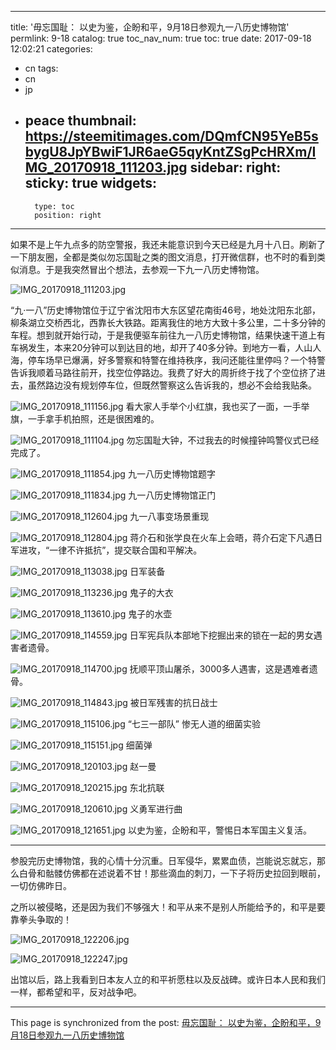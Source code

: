 
---
title: '毋忘国耻： 以史为鉴，企盼和平，9月18日参观九一八历史博物馆'
permlink: 9-18
catalog: true
toc_nav_num: true
toc: true
date: 2017-09-18 12:02:21
categories:
- cn
tags:
- cn
- jp
- peace
thumbnail: https://steemitimages.com/DQmfCN95YeB5sbygU8JpYBwiF1JR6aeG5qyKntZSgPcHRXm/IMG_20170918_111203.jpg
sidebar:
    right:
        sticky: true
widgets:
    -
        type: toc
        position: right
---


如果不是上午九点多的防空警报，我还未能意识到今天已经是九月十八日。刷新了一下朋友圈，全都是类似勿忘国耻之类的图文消息，打开微信群，也不时的看到类似消息。于是我突然冒出个想法，去参观一下九一八历史博物馆。

![IMG_20170918_111203.jpg](https://steemitimages.com/DQmfCN95YeB5sbygU8JpYBwiF1JR6aeG5qyKntZSgPcHRXm/IMG_20170918_111203.jpg)

“九·一八”历史博物馆位于辽宁省沈阳市大东区望花南街46号，地处沈阳东北部，柳条湖立交桥西北，西靠长大铁路。距离我住的地方大致十多公里，二十多分钟的车程。想到就开始行动，于是我便驱车前往九一八历史博物馆，结果快速干道上有车祸发生，本来20分钟可以到达目的地，却开了40多分钟。到地方一看，人山人海，停车场早已爆满，好多警察和特警在维持秩序，我问还能往里停吗？一个特警告诉我顺着马路往前开，找空位停路边。我费了好大的周折终于找了个空位挤了进去，虽然路边没有规划停车位，但既然警察这么告诉我的，想必不会给我贴条。


![IMG_20170918_111156.jpg](https://steemitimages.com/DQmcJUU6zEdCdvShrnXJhAwEafuFKvKXGnk9Vw8Cv5vR6eR/IMG_20170918_111156.jpg)
看大家人手举个小红旗，我也买了一面，一手举旗，一手拿手机拍照，还是很困难的。

![IMG_20170918_111104.jpg](https://steemitimages.com/DQma8FFNDXvNeaSUH2cPGCRziEdwFA46mqTXPwyRpMzurop/IMG_20170918_111104.jpg)
勿忘国耻大钟，不过我去的时候撞钟鸣警仪式已经完成了。

![IMG_20170918_111854.jpg](https://steemitimages.com/DQmXqhaywhGnUbsHQuedRwHqpRjtgJv9Da2NdgqevjDNyY2/IMG_20170918_111854.jpg)
九一八历史博物馆题字

![IMG_20170918_111834.jpg](https://steemitimages.com/DQmeTwWmSC2dimr578UpDYHFdK4E48qucA8nQPn6RvaLum9/IMG_20170918_111834.jpg)
九一八历史博物馆正门

![IMG_20170918_112604.jpg](https://steemitimages.com/DQmSNjLsQUHkpC6pMXxFfKSSgiYJUW1ib4CJwMeMyZ6YmJc/IMG_20170918_112604.jpg)
九一八事变场景重现

![IMG_20170918_112804.jpg](https://steemitimages.com/DQmcMUwPCwKKcUaM4cSFE2p4bPocusUWBBDmEvgPQSTfh5t/IMG_20170918_112804.jpg)
蒋介石和张学良在火车上会晤，蒋介石定下凡遇日军进攻，“一律不许抵抗”，提交联合国和平解决。

![IMG_20170918_113038.jpg](https://steemitimages.com/DQmS8cFdAMbzqB6GoNLfKfu3KYF392bjaVpFuU4j4VZMpN8/IMG_20170918_113038.jpg)
日军装备

![IMG_20170918_113236.jpg](https://steemitimages.com/DQmVn5HAQ7nBVBxNB6kxBiYDiA1LrWGvKxpVrBNSs8nj329/IMG_20170918_113236.jpg)
鬼子的大衣

![IMG_20170918_113610.jpg](https://steemitimages.com/DQmQ7iKGSwaiV8WAr5nVesrzhCrMFzJSoyVNNMZbPB82B3s/IMG_20170918_113610.jpg)
鬼子的水壶

![IMG_20170918_114559.jpg](https://steemitimages.com/DQmW3w2vKsn9v67ShWdwnVWUo1QMGi72G7m4bgDNYagixMb/IMG_20170918_114559.jpg)
日军宪兵队本部地下挖掘出来的锁在一起的男女遇害者遗骨。

![IMG_20170918_114700.jpg](https://steemitimages.com/DQmeqTs3Tyrvpn1XEUbLU8aKcHrHE9DLBWpbP7dknfS8pLv/IMG_20170918_114700.jpg)
抚顺平顶山屠杀，3000多人遇害，这是遇难者遗骨。

![IMG_20170918_114843.jpg](https://steemitimages.com/DQmPgfmwNrghiXG6gaadgZuapUfUZponbwD7t6XU59EMoio/IMG_20170918_114843.jpg)
被日军残害的抗日战士

![IMG_20170918_115106.jpg](https://steemitimages.com/DQmdMJR5CcXAZCd34Zk47rJ761bJB86HfMLsuKgT7WYCLkk/IMG_20170918_115106.jpg)
“七三一部队” 惨无人道的细菌实验

![IMG_20170918_115151.jpg](https://steemitimages.com/DQmZhoWTC3i3xhi11wzSsu34zvWnZ1ik4VgZZn2X6K8i6MZ/IMG_20170918_115151.jpg)
细菌弹

![IMG_20170918_120103.jpg](https://steemitimages.com/DQmZt4tNBBJJ7VHVoAGEJXL9JyukPCzRUTLZCh1nkS4mQ4d/IMG_20170918_120103.jpg)
赵一曼

![IMG_20170918_120215.jpg](https://steemitimages.com/DQmRAyrV4nmY6716XrbpJQ3pEKZAsx9vvTVQDANvUyGjmbf/IMG_20170918_120215.jpg)
东北抗联

![IMG_20170918_120610.jpg](https://steemitimages.com/DQmb1MBgmETSj7eDszsJHCFPUwj3DG3nxMrTu6Jobqg7iQ5/IMG_20170918_120610.jpg)
义勇军进行曲

![IMG_20170918_121651.jpg](https://steemitimages.com/DQmXfxn5xPCWzpYpFRWA1AwWdakm9u34NHe1hGabcFHXxPs/IMG_20170918_121651.jpg)
以史为鉴，企盼和平，警惕日本军国主义复活。

------------------

参股完历史博物馆，我的心情十分沉重。日军侵华，累累血债，岂能说忘就忘，那么白骨和骷髅仿佛都在述说着不甘！那些滴血的刺刀，一下子将历史拉回到眼前，一切仿佛昨日。

之所以被侵略，还是因为我们不够强大！和平从来不是别人所能给予的，和平是要靠拳头争取的！

![IMG_20170918_122206.jpg](https://steemitimages.com/DQmPCo8CgENKtUEim7F6AMAgcyqsTvnHWTqi26VVLRww3Zp/IMG_20170918_122206.jpg)

![IMG_20170918_122247.jpg](https://steemitimages.com/DQmPPQGBUwDPeNDmcp7Vqy7hLZokjhBEsQxy7PKSqCQU7Tz/IMG_20170918_122247.jpg)

出馆以后，路上我看到日本友人立的和平祈愿柱以及反战碑。或许日本人民和我们一样，都希望和平，反对战争吧。

- - -

This page is synchronized from the post: [毋忘国耻： 以史为鉴，企盼和平，9月18日参观九一八历史博物馆](https://steemit.com/@oflyhigh/9-18)

